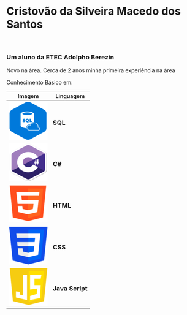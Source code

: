 # Cristovão da Silveira Macedo dos Santos

<br>

### Um aluno da ETEC Adolpho Berezin
Novo na área. Cerca de 2 anos minha primeira experiência na área  

Conhecimento Básico em:

| Imagem | Linguagem |
|--------|-----------|
|![](fotos/SQL.png)|<h3>SQL</h3>|
|![](fotos/c.png)|<h3>C#</h3>|
|![](fotos/html.png)|<h3>HTML</h3>|
|![](fotos/css.png)|<h3>CSS</h3>|
|![](fotos/js.png)|<h3>Java Script</h3>|

<!--
**Chris-SM/Chris-SM** is a ✨ _special_ ✨ repository because its `README.md` (this file) appears on your GitHub profile.

Here are some ideas to get you started:

- 🔭 I’m currently working on ...
- 🌱 I’m currently learning ...
- 👯 I’m looking to collaborate on ...
- 🤔 I’m looking for help with ...
- 💬 Ask me about ...
- 📫 How to reach me: ...
- 😄 Pronouns: ...
- ⚡ Fun fact: ...
-->

